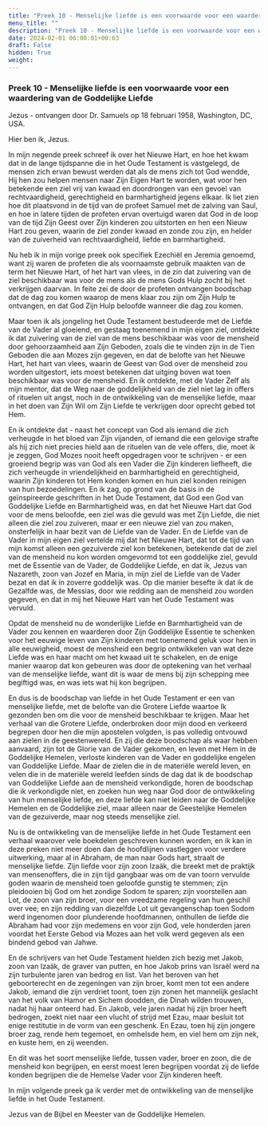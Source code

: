 ```yaml
---
title: "Preek 10 - Menselijke liefde is een voorwaarde voor een waardering van de Goddelijke Liefde"
menu_title: ""
description: "Preek 10 - Menselijke liefde is een voorwaarde voor een waardering van de Goddelijke Liefde"
date: 2024-02-01 06:00:01+00:63
draft: False
hidden: True
weight:
---
```

### Preek 10 - Menselijke liefde is een voorwaarde voor een waardering van de Goddelijke Liefde

Jezus - ontvangen door Dr. Samuels op 18 februari 1958, Washington, DC, USA.

Hier ben ik, Jezus.

In mijn negende preek schreef ik over het Nieuwe Hart, en hoe het kwam dat in de lange tijdspanne die in het Oude Testament is vastgelegd, de mensen zich ervan bewust werden dat als de mens zich tot God wendde, Hij hen zou helpen mensen naar Zijn Eigen Hart te worden, wat voor hen betekende een ziel vrij van kwaad en doordrongen van een gevoel van rechtvaardigheid, gerechtigheid en barmhartigheid jegens elkaar. Ik liet zien hoe dit plaatsvond in de tijd van de profeet Samuel met de zalving van Saul, en hoe in latere tijden de profeten ervan overtuigd waren dat God in de loop van de tijd Zijn Geest over Zijn kinderen zou uitstorten en hen een Nieuw Hart zou geven, waarin de ziel zonder kwaad en zonde zou zijn, en helder van de zuiverheid van rechtvaardigheid, liefde en barmhartigheid.

Nu heb ik in mijn vorige preek ook specifiek Ezechiël en Jeremia genoemd, want zij waren de profeten die als voornaamste gebruik maakten van de term het Nieuwe Hart, of het hart van vlees, in de zin dat zuivering van de ziel beschikbaar was voor de mens als de mens Gods Hulp zocht bij het verkrijgen daarvan. In feite zei de door de profeten ontvangen boodschap dat de dag zou komen waarop de mens klaar zou zijn om Zijn Hulp te ontvangen, en dat God Zijn Hulp beloofde wanneer die dag zou komen.

Maar toen ik als jongeling het Oude Testament bestudeerde met de Liefde van de Vader al gloeiend, en gestaag toenemend in mijn eigen ziel, ontdekte ik dat zuivering van de ziel van de mens beschikbaar was voor de mensheid door gehoorzaamheid aan Zijn Geboden, zoals die te vinden zijn in de Tien Geboden die aan Mozes zijn gegeven, en dat de belofte van het Nieuwe Hart, het hart van vlees, waarin de Geest van God over de mensheid zou worden uitgestort, iets moest betekenen dat uitging boven wat toen beschikbaar was voor de mensheid. En ik ontdekte, met de Vader Zelf als mijn mentor, dat de Weg naar de goddelijkheid van de ziel niet lag in offers of rituelen uit angst, noch in de ontwikkeling van de menselijke liefde, maar in het doen van Zijn Wil om Zijn Liefde te verkrijgen door oprecht gebed tot Hem.

En ik ontdekte dat - naast het concept van God als iemand die zich verheugde in het bloed van Zijn vijanden, of iemand die een gelovige strafte als hij zich niet precies hield aan de rituelen van de vele offers, die, moet ik je zeggen, God Mozes nooit heeft opgedragen voor te schrijven - er een groeiend begrip was van God als een Vader die Zijn kinderen liefheeft, die zich verheugde in vriendelijkheid en barmhartigheid en gerechtigheid, waarin Zijn kinderen tot Hem konden komen en hun ziel konden reinigen van hun bezoedelingen. En ik zag, op grond van de basis in de geïnspireerde geschriften in het Oude Testament, dat God een God van Goddelijke Liefde en Barmhartigheid was, en dat het Nieuwe Hart dat God voor de mens beloofde, een ziel was die gevuld was met Zijn Liefde, die niet alleen die ziel zou zuiveren, maar er een nieuwe ziel van zou maken, onsterfelijk in haar bezit van de Liefde van de Vader. En de Liefde van de Vader in mijn eigen ziel vertelde mij dat het Nieuwe Hart, dat tot de tijd van mijn komst alleen een gezuiverde ziel kon betekenen, betekende dat de ziel van de mensheid nu kon worden omgevormd tot een goddelijke ziel, gevuld met de Essentie van de Vader, de Goddelijke Liefde, en dat ik, Jezus van Nazareth, zoon van Jozef en Maria, in mijn ziel de Liefde van de Vader bezat en dat ik in zoverre goddelijk was. Op die manier besefte ik dat ik de Gezalfde was, de Messias, door wie redding aan de mensheid zou worden gegeven, en dat in mij het Nieuwe Hart van het Oude Testament was vervuld.

Opdat de mensheid nu de wonderlijke Liefde en Barmhartigheid van de Vader zou kennen en waarderen door Zijn Goddelijke Essentie te schenken voor het eeuwige leven van Zijn kinderen met toenemend geluk voor hen in alle eeuwigheid, moest de mensheid een begrip ontwikkelen van wat deze Liefde was en haar macht om het kwaad uit te schakelen, en de enige manier waarop dat kon gebeuren was door de optekening van het verhaal van de menselijke liefde, want dit is waar de mens bij zijn schepping mee begiftigd was, en was iets wat hij kon begrijpen.

En dus is de boodschap van liefde in het Oude Testament er een van menselijke liefde, met de belofte van die Grotere Liefde waartoe Ik gezonden ben om die voor de mensheid beschikbaar te krijgen. Maar het verhaal van die Grotere Liefde, onderbroken door mijn dood en verkeerd begrepen door hen die mijn apostelen volgden, is pas volledig ontvouwd aan zielen in de geestenwereld. En zij die deze boodschap als waar hebben aanvaard, zijn tot de Glorie van de Vader gekomen, en leven met Hem in de Goddelijke Hemelen, verloste kinderen van de Vader en goddelijke engelen van Goddelijke Liefde. Maar de zielen die in de materiële wereld leven, en velen die in de materiële wereld leefden sinds de dag dat ik de boodschap van Goddelijke Liefde aan de mensheid verkondigde, horen de boodschap die ik verkondigde niet, en zoeken hun weg naar God door de ontwikkeling van hun menselijke liefde, en deze liefde kan niet leiden naar de Goddelijke Hemelen en de Goddelijke ziel, maar alleen naar de Geestelijke Hemelen van de gezuiverde, maar nog steeds menselijke ziel.

Nu is de ontwikkeling van de menselijke liefde in het Oude Testament een verhaal waarover vele boekdelen geschreven kunnen worden, en ik kan in deze preken niet meer doen dan de hoofdlijnen vastleggen voor verdere uitwerking, maar al in Abraham, de man naar Gods hart, straalt de menselijke liefde. Zijn liefde voor zijn zoon Izaäk, die breekt met de praktijk van mensenoffers, die in zijn tijd gangbaar was om de van toorn vervulde goden waarin de mensheid toen geloofde gunstig te stemmen; zijn pleidooien bij God om het zondige Sodom te sparen; zijn voorstellen aan Lot, de zoon van zijn broer, voor een vreedzame regeling van hun geschil over vee; en zijn redding van diezelfde Lot uit gevangenschap toen Sodom werd ingenomen door plunderende hoofdmannen, onthullen de liefde die Abraham had voor zijn medemens en voor zijn God, vele honderden jaren voordat het Eerste Gebod via Mozes aan het volk werd gegeven als een bindend gebod van Jahwe.

En de schrijvers van het Oude Testament hielden zich bezig met Jakob, zoon van Izaäk, de graver van putten, en hoe Jakob prins van Israël werd na zijn turbulente jaren van bedrog en list. Van het beroven van het geboorterecht en de zegeningen van zijn broer, komt men tot een andere Jakob, iemand die zijn verdriet toont, toen zijn zonen het mannelijk geslacht van het volk van Hamor en Sichem doodden, die Dinah wilden trouwen, nadat hij haar onteerd had. En Jakob, vele jaren nadat hij zijn broer heeft bedrogen, zoekt niet naar een vlucht of strijd met Ezau, maar besluit tot enige restitutie in de vorm van een geschenk. En Ezau, toen hij zijn jongere broer zag, rende hem tegemoet, en omhelsde hem, en viel hem om zijn nek, en kuste hem, en zij weenden.

En dit was het soort menselijke liefde, tussen vader, broer en zoon, die de mensheid kon begrijpen, en eerst moest leren begrijpen voordat zij de liefde konden begrijpen die de Hemelse Vader voor Zijn kinderen heeft.

In mijn volgende preek ga ik verder met de ontwikkeling van de menselijke liefde in het Oude Testament.

Jezus van de Bijbel en Meester van de Goddelijke Hemelen.
